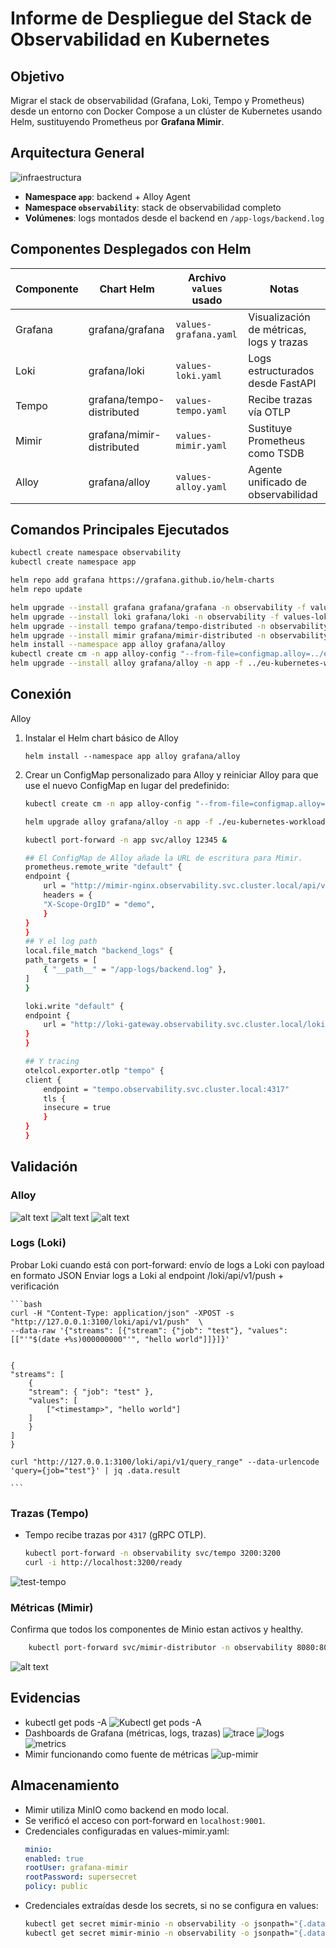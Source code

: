 
# Informe de Despliegue del Stack de Observabilidad en Kubernetes

## Objetivo

Migrar el stack de observabilidad (Grafana, Loki, Tempo y Prometheus) desde un entorno con Docker Compose a un clúster de Kubernetes usando Helm, sustituyendo Prometheus por **Grafana Mimir**.

## Arquitectura General

![infraestructura](recursos/estructura.png)


- **Namespace `app`**: backend + Alloy Agent
- **Namespace `observability`**: stack de observabilidad completo
- **Volúmenes**: logs montados desde el backend en `/app-logs/backend.log`

## Componentes Desplegados con Helm

| Componente | Chart Helm                  | Archivo `values` usado         | Notas                               |
|------------|-----------------------------|-------------------------------|-------------------------------------|
| Grafana    | grafana/grafana             | `values-grafana.yaml`         | Visualización de métricas, logs y trazas |
| Loki       | grafana/loki                | `values-loki.yaml`            | Logs estructurados desde FastAPI   |
| Tempo      | grafana/tempo-distributed   | `values-tempo.yaml`           | Recibe trazas vía OTLP             |
| Mimir      | grafana/mimir-distributed   | `values-mimir.yaml`           | Sustituye Prometheus como TSDB     |
| Alloy      | grafana/alloy               | `values-alloy.yaml`           | Agente unificado de observabilidad |

## Comandos Principales Ejecutados

```bash
kubectl create namespace observability
kubectl create namespace app

helm repo add grafana https://grafana.github.io/helm-charts
helm repo update

helm upgrade --install grafana grafana/grafana -n observability -f values-grafana.yaml
helm upgrade --install loki grafana/loki -n observability -f values-loki.yaml
helm upgrade --install tempo grafana/tempo-distributed -n observability -f values-tempo.yaml
helm upgrade --install mimir grafana/mimir-distributed -n observability -f values-mimir.yaml
helm install --namespace app alloy grafana/alloy
kubectl create cm -n app alloy-config "--from-file=configmap.alloy=../eu-kubernetes-workload-example/alloy/configmap.alloy"
helm upgrade --install alloy grafana/alloy -n app -f ../eu-kubernetes-workload-example/alloy/values-alloy.yaml
```
## Conexión

Alloy
 1. Instalar el Helm chart básico de Alloy

    `helm install --namespace app alloy grafana/alloy`

 2. Crear un ConfigMap personalizado para Alloy y reiniciar Alloy para que use el nuevo ConfigMap en lugar del predefinido:

    ```bash
    kubectl create cm -n app alloy-config "--from-file=configmap.alloy=../eu-kubernetes-workload-example/alloy/configmap.alloy"

    helm upgrade alloy grafana/alloy -n app -f ./eu-kubernetes-workload-example/alloy/values-alloy.yaml

    kubectl port-forward -n app svc/alloy 12345 &
    ```

    ```bash
    ## El ConfigMap de Alloy añade la URL de escritura para Mimir.
    prometheus.remote_write "default" {
    endpoint {
        url = "http://mimir-nginx.observability.svc.cluster.local/api/v1/push"
        headers = {
        "X-Scope-OrgID" = "demo",
        }
    }
    }
    ## Y el log path
    local.file_match "backend_logs" {
    path_targets = [
        { "__path__" = "/app-logs/backend.log" },
    ]
    }

    loki.write "default" {
    endpoint {
        url = "http://loki-gateway.observability.svc.cluster.local/loki/api/v1/push"
    }
    }

    ## Y tracing
    otelcol.exporter.otlp "tempo" {
    client {
        endpoint = "tempo.observability.svc.cluster.local:4317"
        tls {
        insecure = true
        }
    }
    }
    ```


## Validación

### Alloy 

![alt text](recursos/alloy-graph.png)
![alt text](recursos/alloy-discovery.png)
![alt text](recursos/alloy-backend-pod.png)


### Logs (Loki)
Probar Loki cuando está con port-forward: envío de logs a Loki con payload en formato JSON
Enviar logs a Loki al endpoint /loki/api/v1/push + verificación

    ```bash
    curl -H "Content-Type: application/json" -XPOST -s "http://127.0.0.1:3100/loki/api/v1/push"  \
    --data-raw '{"streams": [{"stream": {"job": "test"}, "values": [["'"$(date +%s)000000000"'", "hello world"]]}]}'


    {
    "streams": [ 
        { 
        "stream": { "job": "test" }, 
        "values": [
            ["<timestamp>", "hello world"]  
        ]
        }
    ]
    }
    
    curl "http://127.0.0.1:3100/loki/api/v1/query_range" --data-urlencode 'query={job="test"}' | jq .data.result

    ```


### Trazas (Tempo)

* Tempo recibe trazas por `4317` (gRPC OTLP).

    ```bash
    kubectl port-forward -n observability svc/tempo 3200:3200
    curl -i http://localhost:3200/ready
    ```

![test-tempo](recursos/test-tempo.png)



### Métricas (Mimir)

Confirma que todos los componentes de Minio estan activos y healthy.


```bash
    kubectl port-forward svc/mimir-distributor -n observability 8080:8080
```
![alt text](recursos/mimir-port-forward.png)


## Evidencias 

* kubectl get pods -A
![Kubectl get pods -A](recursos/pods-A.png)
* Dashboards de Grafana (métricas, logs, trazas)
![trace](recursos/trace.png)
![logs](recursos/logs.png)
![metrics](recursos/metrics.png)
* Mimir funcionando como fuente de métricas
![up-mimir](recursos/up-mimir.png)


## Almacenamiento

* Mimir utiliza MinIO como backend en modo local.
* Se verificó el acceso con port-forward en `localhost:9001`.
* Credenciales configuradas en values-mimir.yaml:
    ```yaml
    minio:
    enabled: true
    rootUser: grafana-mimir
    rootPassword: supersecret
    policy: public
    ```
* Credenciales extraídas desde los secrets, si no se configura en values:
    ```bash
    kubectl get secret mimir-minio -n observability -o jsonpath="{.data.rootUser}" | base64 -d
    kubectl get secret mimir-minio -n observability -o jsonpath="{.data.rootPassword}" | base64 -d
    ```

